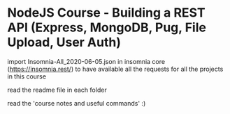# NodeJS Course - Building a REST API (Express, MongoDB, Pug, File Upload, User Auth)

import Insomnia-All_2020-06-05.json in insomnia core (https://insomnia.rest/) to have available all the requests for all the projects in this course

read the readme file in each folder

read the 'course notes and useful commands' :)
